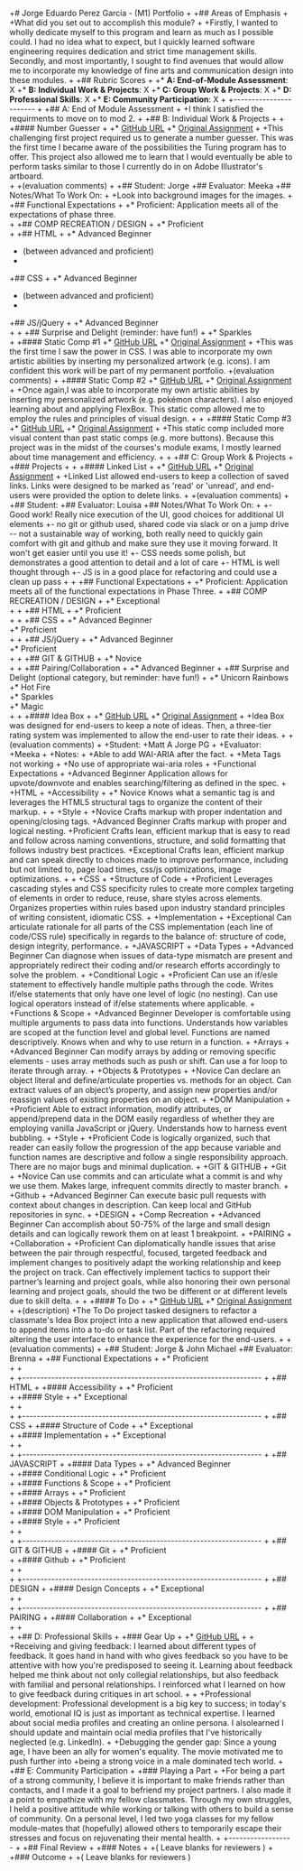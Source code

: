 +# Jorge Eduardo Perez Garcia - (M1) Portfolio
 +
 +## Areas of Emphasis
 +
 +What did you set out to accomplish this module?
 +
 +Firstly, I wanted to wholly dedicate myself to this program and learn as much as I possible could. I had no idea what to expect, but I quickly learned software engineering requires dedication and strict time management skills. Secondly, and most importantly, I sought to find avenues that would allow me to incorporate my knowledge of fine arts and communication design into these modules.
 +
 +## Rubric Scores
 +
 +* **A: End-of-Module Assessment**: X
 +* **B: Individual Work & Projects**: X
 +* **C: Group Work & Projects**: X
 +* **D: Professional Skills**: X
 +* **E: Community Participation**: X
 +
 +-----------------------
 +
 +## A: End of Module Assessment
 +
 +I think I satisfied the requirments to move on to mod 2.
 +
 +## B: Individual Work & Projects
 +
 +
 +#### Number Guesser
 +
 +* [GitHub URL](https://github.com/JorgeEdPerezGa/number-guesser)
 +* [Original Assignment](http://frontend.turing.io/projects/number-guesser.html)
 +
 +This challenging first project required us to generate a number guesser. This was the first time I became aware of the possibilities the Turing program has to offer. This project also allowed me to learn that I would eventually be able to perform tasks similar to those I currently do in on Adobe Illustrator's artboard.  
 +
 +(evaluation comments)
 +
 +## Student: Jorge
 +## Evaluator: Meeka
 +## Notes/What To Work On:
 +
 +Look into background images for the images. 
 +
 +## Functional Expectations
 +
 +* Proficient: Application meets all of the expectations of phase three.  
 +
 +## COMP RECREATION / DESIGN
 +
 +* Proficient  
 +
 +## HTML
 +
 +* Advanced Beginner  
 + (between advanced and proficient)
 +
 +## CSS
 +
 +* Advanced Beginner  
 + (between advanced and proficient)
 +
 +## JS/jQuery
 +
 +* Advanced Beginner  
 +
 +
 +## Surprise and Delight (reminder: have fun!)
 +
 +* Sparkles  
 +
 +#### Static Comp #1
 +* [GitHub URL](https://github.com/JorgeEdPerezGa/jp-comp-challenge)
 +* [Original Assignment](http://frontend.turing.io/projects/m1-static-comp-1.html)
 +
 +This was the first time I saw the power in CSS. I was able to incorporate my own artistic abilities by inserting my personalized artwork (e.g. icons). I am confident this work will be part of my permanent portfolio.
 +(evaluation comments)
 +
 +#### Static Comp #2
 +* [GitHub URL](https://github.com/JorgeEdPerezGa/static-challenge-2-jepg)
 +* [Original Assignment](http://frontend.turing.io/projects/m1-static-comp-2.html)
 +
 +Once again,I was able to incorporate my own artistic abilities by inserting my personalized artwork (e.g. pokémon characters). I also enjoyed learning about and applying FlexBox. This static comp allowed me to employ the rules and principles of visual design.
 +
 +
 +#### Static Comp #3
 +* [GitHub URL](https://github.com/JorgeEdPerezGa/static-challenge-3)
 +* [Original Assignment](http://frontend.turing.io/projects/m1-static-comp-3.html)
 +
 +This static comp included more visual content than past static comps (e.g. more buttons). Because this project was in the midst of the courses's module exams, I mostly learned about time management and efficiency. 
 +
 +
 +## C: Group Work & Projects
 +
 +### Projects
 +
 +
 +#### Linked List
 +
 +* [GitHub URL](https://github.com/jenPlusPlus/linked-list)
 +* [Original Assignment](http://frontend.turing.io/projects/linked-list.html)
 +
 +Linked List allowed end-users to keep a collection of saved links. Links were designed to be marked as 'read' or 'unread', and end-users were provided the option to delete links. 
 +
 +(evaluation comments)
 +
 +## Student:
 +## Evaluator: Louisa
 +## Notes/What To Work On:
 +
 +- Good work! Really nice execution of the UI, good choices for additional UI elements
 +- no git or github used, shared code via slack or on a jump drive -- not a sustainable way of working, both really need to quickly gain comfort with git and github and make sure they use it moving forward. It won't get easier until you use it!
 +- CSS needs some polish, but demonstrates a good attention to detail and a lot of care
 +- HTML is well thought through
 +- JS is in a good place for refactoring and could use a clean up pass
 +
 +
 +## Functional Expectations
 +
 +* Proficient: Application meets all of the functional expectations in Phase Three.
 +
 +## COMP RECREATION / DESIGN
 +
 +* Exceptional  
 +
 +
 +## HTML
 +
 +* Proficient  
 +
 +
 +## CSS
 +
 +* Advanced Beginner  
 +* Proficient  
 +
 +
 +## JS/jQuery
 +
 +* Advanced Beginner  
 +* Proficient  
 +
 +
 +## GIT & GITHUB
 +
 +* Novice  
 +
 +
 +## Pairing/Collaboration
 +
 +* Advanced Beginner
 +
 +## Surprise and Delight (optional category, but reminder: have fun!)
 +
 +* Unicorn Rainbows  
 +* Hot Fire  
 +* Sparkles  
 +* Magic  
 +
 +
 +#### Idea Box
 +
 +* [GitHub URL](https://github.com/MatthewArvidson/idea-box)
 +* [Original Assignment](http://frontend.turing.io/projects/ideabox.html)
 +
 +Idea Box was designed for end-users to keep a note of ideas. Then, a three-tier rating system was implemented to allow the end-user to rate their ideas.
 +
 +(evaluation comments)
 +
 +Student:
 +Matt A Jorge PG
 +
 +Evaluator:
 +Meeka
 +
 +Notes:
 +
 +Able to add WAI-ARIA after the fact. 
 +
 +Meta Tags not working
 +
 +No use of appropriate wai-aria roles
 +
 +Functional Expectations
 +
 +Advanced Beginner	Application allows for upvote/downvote and enables searching/filtering as defined in the spec.
 +
 +HTML
 +
 +Accessibility
 +
 +* Novice	Knows what a semantic tag is and leverages the HTML5 structural tags to organize the content of their markup.
 +
 +
 +Style
 +
 +Novice	Crafts markup with proper indentation and opening/closing tags.
 +Advanced Beginner	Crafts markup with proper and logical nesting.
 +Proficient	Crafts lean, efficient markup that is easy to read and follow across naming conventions, structure, and solid formatting that follows industry best practices.
 +Exceptional	Crafts lean, efficient markup and can speak directly to choices made to improve performance, including but not limited to, page load times, css/js optimizations, image optimizations.
 +
 +
 +CSS
 +
 +Structure of Code
 +
 +Proficient	Leverages cascading styles and CSS specificity rules to create more complex targeting of elements in order to reduce, reuse, share styles across elements. Organizes properties within rules based upon industry standard principles of writing consistent, idiomatic CSS.
 +
 +Implementation
 +
 +Exceptional	Can articulate rationale for all parts of the CSS implementation (each line of code/CSS rule) specifically in regards to the balance of: structure of code, design integrity, performance.
 +
 +JAVASCRIPT
 +
 +Data Types
 +
 +Advanced Beginner	Can diagnose when issues of data-type mismatch are present and appropriately redirect their coding and/or research efforts accordingly to solve the problem.
 +
 +Conditional Logic
 +
 +Proficient	Can use an if/esle statement to effectively handle multiple paths through the code. Writes if/else statements that only have one level of logic (no nesting). Can use logical operators instead of if/else statements where applicable.
 +
 +Functions & Scope
 +
 +Advanced Beginner	Developer is comfortable using multiple arguments to pass data into functions. Understands how variables are scoped at the function level and global level. Functions are named descriptively. Knows when and why to use return in a function.
 +
 +Arrays
 +
 +Advanced Beginner	Can modify arrays by adding or removing specific elements - uses array methods such as push or shift. Can use a for loop to iterate through array.
 +
 +Objects & Prototypes
 +
 +Novice	Can declare an object literal and define/articulate properties vs. methods for an object. Can extract values of an object’s property, and assign new properties and/or reassign values of existing properties on an object.
 +
 +DOM Manipulation
 +
 +Proficient	Able to extract information, modify attributes, or append/prepend data in the DOM easily regardless of whether they are employing vanilla JavaScript or jQuery. Understands how to harness event bubbling.
 +
 +Style
 +
 +Proficient	Code is logically organized, such that reader can easily follow the progression of the app because variable and function names are descriptive and follow a single responsibility approach. There are no major bugs and minimal duplication.
 +
 +GIT & GITHUB
 +
 +Git
 +
 +Novice	Can use commits and can articulate what a commit is and why we use them. Makes large, infrequent commits directly to master branch.
 +
 +Github
 +
 +Advanced Beginner	Can execute basic pull requests with context about changes in description. Can keep local and GitHub repositories in sync.
 +
 +DESIGN
 +
 +Comp Recreation
 +
 +Advanced Beginner	Can accomplish about 50-75% of the large and small design details and can logically rework them on at least 1 breakpoint.
 +
 +PAIRING
 +
 +Collaboration
 +
 +Proficient	Can diplomatically handle issues that arise between the pair through respectful, focused, targeted feedback and implement changes to positively adapt the working relationship and keep the project on track. Can effectively implement tactics to support their partner’s learning and project goals, while also honoring their own personal learning and project goals, should the two be different or at different levels due to skill delta.
 +
 +
 +#### To Do
 +
 +* [GitHub URL](https://github.com/johnmboudreaux/2DoBox-Pivot)
 +* [Original Assignment](http://frontend.turing.io/projects/2DoBox-Pivot-Mod1.html)
 +
 +(description)
 +The To Do project tasked designers to refactor a classmate's Idea Box project into a new application that allowed end-users to append items into a to-do or task list. Part of the refactoring required altering the user interface to enhance the experience for the end-users. 
 +
 +(evaluation comments)
 +
 +## Student: Jorge & John Michael
 +## Evaluator: Brenna
 +
 +## Functional Expectations
 +
 +* Proficient  
 +
 +<br>
 +
 +------------------------------------------------------------------
 +
 +## HTML
 +
 +#### Accessibility
 +
 +* Proficient  
 +
 +#### Style
 +
 +* Exceptional  
 +
 +<br>
 +
 +------------------------------------------------------------------
 +
 +## CSS
 +
 +#### Structure of Code
 +
 +* Exceptional  
 +
 +#### Implementation
 +
 +* Exceptional  
 +
 +<br>
 +
 +------------------------------------------------------------------
 +
 +## JAVASCRIPT
 +
 +#### Data Types
 +
 +* Advanced Beginner  
 +
 +#### Conditional Logic
 +
 +* Proficient  
 +
 +#### Functions & Scope
 +
 +* Proficient  
 +
 +#### Arrays
 +
 +* Proficient  
 +
 +#### Objects & Prototypes
 +
 +* Proficient  
 +
 +#### DOM Manipulation
 +
 +* Proficient  
 +
 +#### Style
 +
 +* Proficient  
 +
 +<br>
 +
 +------------------------------------------------------------------
 +
 +## GIT & GITHUB
 +
 +#### Git
 +
 +* Proficient  
 +
 +#### Github
 +
 +* Proficient  
 +
 +<br>
 +
 +------------------------------------------------------------------
 +
 +## DESIGN
 +
 +#### Design Concepts
 +
 +* Exceptional  
 +
 +<br>
 +
 +------------------------------------------------------------------
 +
 +## PAIRING
 +
 +#### Collaboration
 +
 +* Exceptional  
 +
 +<br>
 +
 +## D: Professional Skills
 +
 +### Gear Up
 +
 +* [GitHub URL](https://github.com/turingschool/career-development-curriculum/blob/master/deliverable_submissions/1706-f/jorge_perez_garcia.md)
 +
 +
 +Receiving and giving feedback: I learned about different types of feedback. It goes hand in hand with who gives feedback so you have to be attentive with how you're predisposed to seeing it. Learning about feedback helped me think about not only collegial relationships, but also feedback with familial and personal relationships. I reinforced what I learned on how to give feedback during critiques in art school. 
 +
 +
 +Professional development: Professional development is a big key to success; in today's world, emotional IQ is just as important as technical expertise. I learned about social media profiles and creating an online persona. I alsolearned I should update and maintain ocial media profiles that I've historically neglected (e.g. LinkedIn). 
 +
 +Debugging the gender gap: Since a young age, I have been an ally for women's equality. The movie motivated me to push further into 
 +being a strong voice in a male dominated tech world.
 +
 +## E: Community Participation
 +
 +### Playing a Part
 +
 +For being a part of a strong community, I believe it is important to make friends rather than contacts, and I made it a goal to befriend my project partners. I also made it a point to empathize with my fellow classmates.  Through my own struggles, I held a positive attitude while working or talking with others to build a sense of community. On a personal level, I led two yoga classes for my fellow module-mates that (hopefully) allowed others to temporarily escape their stresses and focus on rejuvenating their mental health.
 +
 +------------------
 +
 +## Final Review
 +
 +### Notes
 +
 +( Leave blanks for reviewers )
 +
 +### Outcome
 +
 +( Leave blanks for reviewers )
